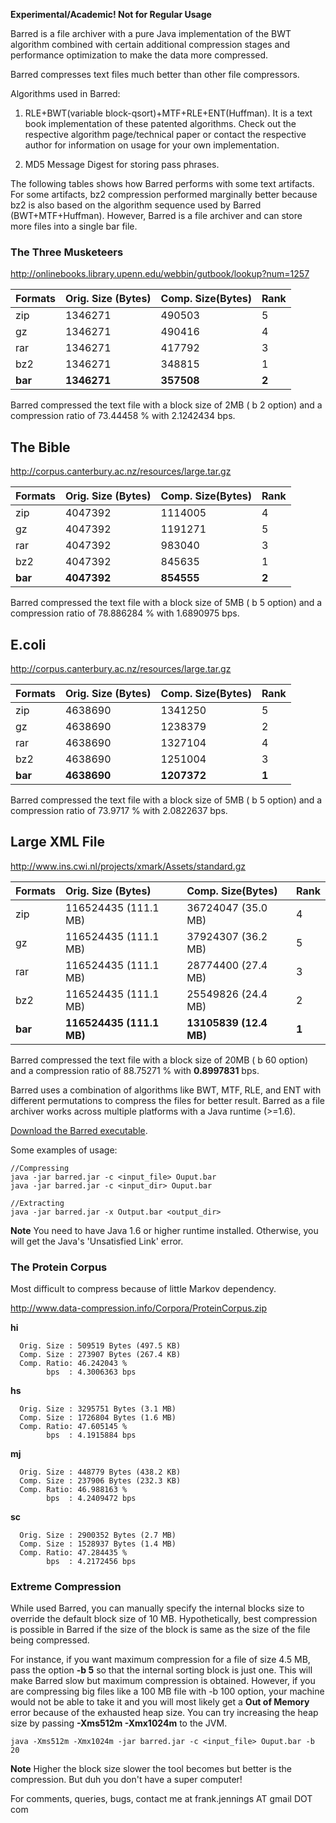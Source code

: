 **Experimental/Academic! Not for Regular Usage**

Barred is a file archiver with a pure Java implementation of the BWT algorithm combined with certain additional compression stages and performance optimization to make the data more compressed.

Barred compresses text files much better than other file compressors.

Algorithms used in Barred:

1. RLE+BWT(variable block-qsort)+MTF+RLE+ENT(Huffman). It is a text book implementation of these patented algorithms. Check out the respective algorithm page/technical paper or contact the respective author for information on usage for your own implementation.

2. MD5 Message Digest for storing pass phrases.

The following tables shows how Barred performs with some text artifacts. For some artifacts, bz2 compression performed marginally better because bz2 is also based on the algorithm sequence used by Barred (BWT+MTF+Huffman). However, Barred is a file archiver and can store more files into a single bar file.



### The Three Musketeers ###
http://onlinebooks.library.upenn.edu/webbin/gutbook/lookup?num=1257

| **Formats** | **Orig. Size (Bytes)** | **Comp. Size(Bytes)** | **Rank** |
|:------------|:-----------------------|:----------------------|:---------|
|zip|1346271|490503| 5 |
|gz|1346271|490416| 4 |
|rar|1346271|417792| 3 |
|bz2|1346271|348815| 1 |
| **bar** | **1346271** | **357508** | **2** |

Barred compressed the text file with a block size of 2MB ( b 2 option) and a compression ratio of 73.44458 % with 2.1242434 bps.

## The Bible ##
http://corpus.canterbury.ac.nz/resources/large.tar.gz

| **Formats** | **Orig. Size (Bytes)** | **Comp. Size(Bytes)** | **Rank** |
|:------------|:-----------------------|:----------------------|:---------|
|zip|4047392|1114005| 4 |
|gz|4047392|1191271| 5 |
|rar|4047392|983040| 3 |
|bz2|4047392|845635| 1 |
| **bar** | **4047392** | **854555** | **2** |

Barred compressed the text file with a block size of 5MB ( b 5 option) and a compression ratio of 78.886284 % with 1.6890975 bps.

## E.coli ##
http://corpus.canterbury.ac.nz/resources/large.tar.gz

| **Formats** | **Orig. Size (Bytes)** | **Comp. Size(Bytes)** | **Rank** |
|:------------|:-----------------------|:----------------------|:---------|
|zip|4638690|1341250| 5 |
|gz|4638690|1238379| 2 |
|rar|4638690|1327104| 4 |
|bz2|4638690|1251004| 3 |
| **bar** | **4638690** | **1207372** | **1** |

Barred compressed the text file with a block size of 5MB ( b 5 option) and a compression ratio of 73.9717 % with 2.0822637 bps.

## Large XML File ##
http://www.ins.cwi.nl/projects/xmark/Assets/standard.gz

| **Formats** | **Orig. Size (Bytes)** | **Comp. Size(Bytes)** | **Rank** |
|:------------|:-----------------------|:----------------------|:---------|
|zip|116524435 (111.1 MB)|36724047 (35.0 MB)| 4 |
|gz|116524435 (111.1 MB)|37924307 (36.2 MB)| 5 |
|rar|116524435 (111.1 MB)|28774400 (27.4 MB)| 3 |
|bz2|116524435 (111.1 MB)|25549826 (24.4 MB)| 2 |
| **bar** | **116524435 (111.1 MB)** | **13105839 (12.4 MB)** | **1** |

Barred compressed the text file with a block size of 20MB ( b 60 option) and a compression ratio of 88.75271 % with **0.8997831** bps.

Barred uses a combination of algorithms like BWT, MTF, RLE, and ENT with different permutations to compress the files for better result. Barred as a file archiver works across multiple platforms with a Java runtime (>=1.6).

[Download the Barred executable](http://barred.googlecode.com/files/barred.jar).

Some examples of usage:

```
//Compressing
java -jar barred.jar -c <input_file> Ouput.bar
java -jar barred.jar -c <input_dir> Ouput.bar

//Extracting
java -jar barred.jar -x Output.bar <output_dir>
```

**Note** You need to have Java 1.6 or higher runtime installed. Otherwise, you will get the Java's 'Unsatisfied Link' error.

### The Protein Corpus ###

Most difficult to compress because of little Markov dependency.

http://www.data-compression.info/Corpora/ProteinCorpus.zip

**hi**

```
  Orig. Size : 509519 Bytes (497.5 KB)
  Comp. Size : 273907 Bytes (267.4 KB)
  Comp. Ratio: 46.242043 %
        bps  : 4.3006363 bps
```

**hs**

```
  Orig. Size : 3295751 Bytes (3.1 MB)
  Comp. Size : 1726804 Bytes (1.6 MB)
  Comp. Ratio: 47.605145 %
        bps  : 4.1915884 bps
```

**mj**

```
  Orig. Size : 448779 Bytes (438.2 KB)
  Comp. Size : 237906 Bytes (232.3 KB)
  Comp. Ratio: 46.988163 %
        bps  : 4.2409472 bps
```

**sc**

```
  Orig. Size : 2900352 Bytes (2.7 MB)
  Comp. Size : 1528937 Bytes (1.4 MB)
  Comp. Ratio: 47.284435 %
        bps  : 4.2172456 bps
```

### Extreme Compression ###

While used Barred, you can manually specify the internal blocks size to override the default block size of 10 MB. Hypothetically, best compression is possible in Barred if the size of the block is same as the size of the file being compressed.

For instance, if you want maximum compression for a file of size 4.5 MB, pass the option **-b 5** so that the internal sorting block is just one. This will make Barred slow but maximum compression is obtained. However, if you are compressing big files like a 100 MB file with -b 100 option, your machine would not be able to take it and you will most likely get a **Out of Memory** error because of the exhausted heap size. You can try increasing the heap size by passing **-Xms512m -Xmx1024m** to the JVM.

```
java -Xms512m -Xmx1024m -jar barred.jar -c <input_file> Ouput.bar -b 20
```

**Note** Higher the block size slower the tool becomes but better is the compression. But duh you don't have a super computer!

For comments, queries, bugs, contact me at frank.jennings AT gmail DOT com
